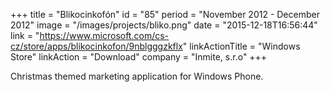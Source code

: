 +++
title = "Blikocinkofón"
id = "85"
period = "November 2012 - December 2012"
image = "/images/projects/bliko.png"
date = "2015-12-18T16:56:44"
link = "https://www.microsoft.com/cs-cz/store/apps/blikocinkofon/9nblgggzkflx"
linkActionTitle = "Windows Store"
linkAction = "Download"
company = "Inmite, s.r.o"
+++

Christmas themed marketing application for Windows Phone.
